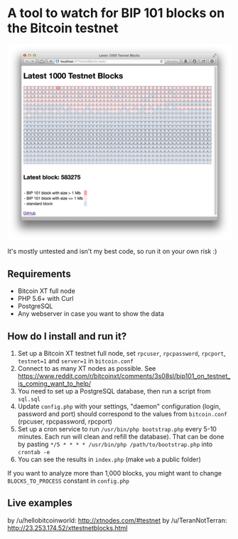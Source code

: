 # A tool to watch for BIP 101 blocks on the Bitcoin testnet

![ScreenShot](https://github.com/Har01d/XTTestnetBlocks/blob/master/screen.png?raw=true)

It's mostly untested and isn't my best code, so run it on your own risk :)

## Requirements

* Bitcoin XT full node
* PHP 5.6+ with Curl
* PostgreSQL
* Any webserver in case you want to show the data

## How do I install and run it?

1. Set up a Bitcoin XT testnet full node, set `rpcuser`, `rpcpassword`, `rpcport`, `testnet=1` and `server=1` in `bitcoin.conf`
2. Connect to as many XT nodes as possible. See https://www.reddit.com/r/bitcoinxt/comments/3s08sl/bip101_on_testnet_is_coming_want_to_help/
3. You need to set up a PostgreSQL database, then run a script from `sql.sql`
4. Update `config.php` with your settings, "daemon" configuration (login, password and port) should correspond to the values from `bitcoin.conf` (rpcuser, rpcpassword, rpcport)
5. Set up a cron service to run `/usr/bin/php bootstrap.php` every 5-10 minutes. Each run will clean and refill the database). That can be done by pasting `*/5 * * * * /usr/bin/php /path/to/bootstrap.php` into `crontab -e` 
6. You can see the results in `index.php` (make `web` a public folder)

If you want to analyze more than 1,000 blocks, you might want to change `BLOCKS_TO_PROCESS` constant in `config.php`

## Live examples

by /u/hellobitcoinworld: http://xtnodes.com/#testnet
by /u/TeranNotTerran: http://23.253.174.52/xttestnetblocks.html